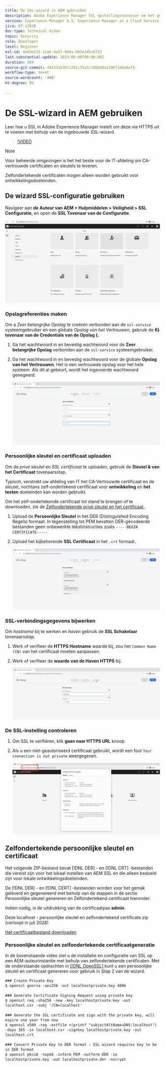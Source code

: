 ```yaml
---
title: De SSL-wizard in AEM gebruiken
description: Adobe Experience Manager SSL opstellingstovenaar om het gemakkelijker te maken om een instantie van AEM op te zetten om over HTTPS te lopen.
version: Experience Manager 6.5, Experience Manager as a Cloud Service
jira: KT-13839
doc-type: Technical Video
topic: Security
role: Developer
level: Beginner
exl-id: 4e69e115-12a6-4a57-90da-b91e345c6723
last-substantial-update: 2023-08-08T00:00:00Z
duration: 564
source-git-commit: 48433a5367c281cf5a1c106b08a1306f1b0e8ef4
workflow-type: tm+mt
source-wordcount: '448'
ht-degree: 0%

---
```


# De SSL-wizard in AEM gebruiken

Leer hoe u SSL in Adobe Experience Manager instelt om deze via HTTPS uit te voeren met behulp van de ingebouwde SSL-wizard.

>[!VIDEO](https://video.tv.adobe.com/v/17993?quality=12&learn=on)


>[!NOTE]
>
>Voor beheerde omgevingen is het het beste voor de IT-afdeling om CA-vertrouwde certificaten en sleutels te leveren.
>
>Zelfondertekende certificaten mogen alleen worden gebruikt voor ontwikkelingsdoeleinden.

## De wizard SSL-configuratie gebruiken

Navigeer aan __de Auteur van AEM > Hulpmiddelen > Veiligheid > SSL Configuratie__, en open de __SSL Tovenaar van de Configuratie__.

![ SSL de Tovenaar van de Configuratie ](assets/use-the-ssl-wizard/ssl-config-wizard.png)

### Opslagreferenties maken

Om a _Zeer belangrijke Opslag_ te creëren verbonden aan de `ssl-service` systeemgebruiker en een globale _Opslag van het Vertrouwen_, gebruik de __6} tovenaar van de Credentials van de Opslag {.__

1. Ga het wachtwoord in en bevestig wachtwoord voor de __Zeer belangrijke Opslag__ verbonden aan de `ssl-service` systeemgebruiker.
1. Ga het wachtwoord in en bevestig wachtwoord voor de globale __Opslag van het Vertrouwen__. Het is een vertrouwde opslag voor het hele systeem. Als dit al gebeurt, wordt het ingevoerde wachtwoord genegeerd.

   ![ SSL Opstelling - de Referenties van de Opslag ](assets/use-the-ssl-wizard/store-credentials.png)

### Persoonlijke sleutel en certificaat uploaden

Om de _privé sleutel_ en _SSL certificaat_ te uploaden, gebruik de __Sleutel &amp; van het Certificaat__ tovenaarsstap.

Typisch, verstrekt uw afdeling van IT het CA-Vertrouwde certificaat en de sleutel, nochtans zelf-ondertekend certificaat voor __ontwikkeling__ en __het testen__ doeleinden kan worden gebruikt.

Om het zelf-ondertekende certificaat tot stand te brengen of te downloaden, zie de [ Zelfondertekende privé sleutel en het certificaat ](#self-signed-private-key-and-certificate).

1. Upload de __Persoonlijke Sleutel__ in het DER (Distinguished Encoding Regels) formaat. In tegenstelling tot PEM bevatten DER-gecodeerde bestanden geen onbewerkte tekstinstructies zoals `-----BEGIN CERTIFICATE-----`
1. Upload het bijbehorende __SSL Certificaat__ in het `.crt` formaat.

   ![ SSL Opstelling - Persoonlijke Sleutel en Certificaat ](assets/use-the-ssl-wizard/privatekey-and-certificate.png)

### SSL-verbindingsgegevens bijwerken

Om _hostname_ bij te werken en _haven_ gebruik de __SSL Schakelaar__ tovenaarsstap.

1. Werk of verifieer de __HTTPS Hostname__ waarde bij, zou het `Common Name (CN)` van het certificaat moeten aanpassen.
1. Werk of verifieer de __waarde van de Haven HTTPS__ bij.

   ![ SSL Opstelling - SSL Verbindingsdetails ](assets/use-the-ssl-wizard/ssl-connector-details.png)

### De SSL-instelling controleren

1. Om SSL te verifiëren, klik __gaan naar HTTPS URL__ knoop.
1. Als u een niet-geautoriseerd certificaat gebruikt, wordt een fout `Your connection is not private` weergegeven.

   ![ SSL Opstelling - verifieer AEM over HTTPS ](assets/use-the-ssl-wizard/verify-aem-over-ssl.png)

## Zelfondertekende persoonlijke sleutel en certificaat

Het volgende ZIP-bestand bevat [!DNL DER] - en [!DNL CRT] -bestanden die vereist zijn voor het lokaal instellen van AEM SSL en die alleen bedoeld zijn voor lokale ontwikkelingsdoeleinden.

De [!DNL DER] - en [!DNL CERT] -bestanden worden voor het gemak geleverd en gegenereerd met behulp van de stappen in de sectie Persoonlijke sleutel genereren en Zelfondertekend certificaat hieronder.

Indien nodig, is de uitdrukking van de certificaatpas **admin**.

Deze localhost - persoonlijke sleutel en zelfondertekend certificate.zip (verloopt in juli 2028)

[Het certificaatbestand downloaden](assets/use-the-ssl-wizard/certificate.zip)

### Persoonlijke sleutel en zelfondertekende certificaatgeneratie

In de bovenstaande video ziet u de installatie en configuratie van SSL op een AEM-auteurinstantie met behulp van zelfondertekende certificaten. Met de onderstaande opdrachten in [[!DNL OpenSSL] ](https://www.openssl.org/) kunt u een persoonlijke sleutel en certificaat genereren voor gebruik in Stap 2 van de wizard.

```shell
### Create Private Key
$ openssl genrsa -aes256 -out localhostprivate.key 4096

### Generate Certificate Signing Request using private key
$ openssl req -sha256 -new -key localhostprivate.key -out localhost.csr -subj '/CN=localhost'

### Generate the SSL certificate and sign with the private key, will expire one year from now
$ openssl x509 -req -extfile <(printf "subjectAltName=DNS:localhost") -days 365 -in localhost.csr -signkey localhostprivate.key -out localhost.crt

### Convert Private Key to DER format - SSL wizard requires key to be in DER format
$ openssl pkcs8 -topk8 -inform PEM -outform DER -in localhostprivate.key -out localhostprivate.der -nocrypt
```
